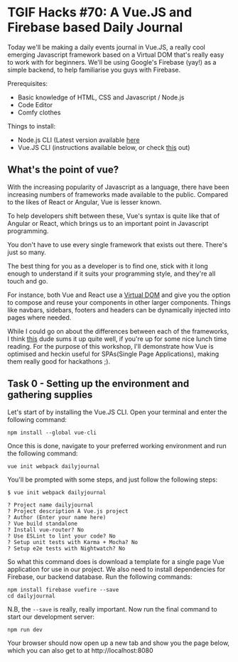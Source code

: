 # TGIF Hacks #70: A Vue.JS and Firebase based Daily Journal

Today we'll be making a daily events journal in Vue.JS, a really cool emerging Javascript framework based on a Virtual DOM that's really easy to work with for beginners. We'll be using Google's Firebase (yay!) as a simple backend, to help familiarise you guys with Firebase.

Prerequisites:
  - Basic knowledge of HTML, CSS and Javascript / Node.js
  - Code Editor
  - Comfy clothes

Things to install:
  - Node.js CLI (Latest version available [here](https://nodejs.org/en/)
  - Vue.JS CLI (instructions available below, or check [this](https://vuejs.org/v2/guide/installation.html#CLI) out)

## What's the point of vue?

With the increasing popularity of Javascript as a language, there have been increasing numbers of frameworks made available to the public. Compared to the likes of React or Angular, Vue is lesser known. 

To help developers shift between these, Vue's syntax is quite like that of Angular or React, which brings us to an important point in Javascript programming.

You don't have to use every single framework that exists out there. There's just so many.

The best thing for you as a developer is to find one, stick with it long enough to understand if it suits your programming style, and they're all touch and go.

For instance, both Vue and React use a [Virtual DOM](https://tonyfreed.blog/what-is-virtual-dom-c0ec6d6a925c) and give you the option to compose and reuse your components in other larger components. Things like navbars, sidebars, footers and headers can be dynamically injected into pages where needed. 

While I could go on about the differences between each of the frameworks, I think [this](https://medium.com/unicorn-supplies/angular-vs-react-vs-vue-a-2017-comparison-c5c52d620176) dude sums it up quite well, if you're up for some nice lunch time reading. For the purpose of this workshop, I'll demonstrate how Vue is optimised and heckin useful for SPAs(Single Page Applications), making them really good for hackathons ;).


## Task 0 - Setting up the environment and gathering supplies
Let's start of by installing the Vue.JS CLI. Open your terminal and enter the following command:

```
npm install --global vue-cli
```
Once this is done, navigate to your preferred working environment and run the following command:

```
vue init webpack dailyjournal
```
You'll be prompted with some steps, and just follow the following steps:
```
$ vue init webpack dailyjournal

? Project name dailyjournal
? Project description A Vue.js project
? Author (Enter your name here)
? Vue build standalone
? Install vue-router? No
? Use ESLint to lint your code? No
? Setup unit tests with Karma + Mocha? No
? Setup e2e tests with Nightwatch? No

```

So what this command does is download a template for a single page Vue application for use in our project. We also need to install dependencies for Firebase, our backend database. Run the following commands:

```
npm install firebase vuefire --save
cd dailyjournal
```
N.B, the ``` --save ``` is really, really important. Now run the final command to start our development server:

```
npm run dev
```
Your browser should now open up a new tab and show you the page below, which you can also get to at http://localhost:8080


